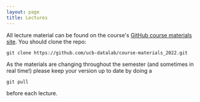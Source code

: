 ```yaml
---
layout: page
title: Lectures
---
```


All lecture material can be found on the course's <a href="https://github.com/ucb-datalab/course-materials_2022.git">GitHub course materials site</a>. You should clone the repo:

```
git clone https://github.com/ucb-datalab/course-materials_2022.git
```

As the materials are changing throughout the semester (and sometimes in real time!) please keep your version up to date by doing a

```
git pull
```

before each lecture.

<!-- 
### Lecture 0 (Aug 24)

- Introduction / Icebreaker ([00\_Introduction](https://github.com/ucb-datalab/course-materials/blob/master/Lectures/Lecture0_Viz_and_Gaia/00_Introduction.ipynb))
   - Organize into groups
- Class Logistics
- Lab #0 progress discussion
   - Report out by group
- Group visualization discussion ([01\_plotting\_and\_viz\_intro](https://github.com/ucb-datalab/course-materials/blob/master/Lectures/Lecture0_Viz_and_Gaia/01_plotting_and_viz_intro.ipynb))
- Open questions
- Gaia presentation ([02_gaia](https://github.com/ucb-datalab/course-materials/blob/master/Lectures/Lecture0_Viz_and_Gaia/02_gaia.ipynb))


### Lecture 1 (Feb 4)

- Show and tell for Lab 0 &ndash; come with questions, thoughts, feedback, plots to share, etc.
- Talk a bit more about visualization ([notebook](https://github.com/ucb-datalab/course-materials/blob/master/Lectures/Lecture0_Viz_and_Gaia/01_example_figs.ipynb))
- Talk about Lab 1 
- Introduce/review of probability theory ([01\_Intro\_to\_Probability](https://github.com/ucb-datalab/course-materials/blob/master/Lectures/Lecture1_model_fitting/01_Intro_to_Probability.pdf)), Bayes's theorem, and talk about modeling fitting ([02\_Model\_Fitting](https://github.com/ucb-datalab/course-materials/blob/master/Lectures/Lecture1_model_fitting/02_Model_Fitting.pdf))
- Go through a practical example of model fitting ([03\_Fitting\_line\_emcee\_demo](https://github.com/ucb-datalab/course-materials/blob/master/Lectures/Lecture1_model_fitting/03_Fitting_line_emcee_demo.ipynb))

### Lecture 2 (Feb 11)

- [Intro to MCMC](https://github.com/ucb-datalab/course-materials/blob/master/Lectures/Lecture1_model_fitting/02_Model_Fitting.pdf)
- [Example of using Bayes+MCMC to fit data](https://github.com/ucb-datalab/course-materials/blob/master/Lectures/Lecture1_model_fitting/03_Fitting_line_emcee_demo.ipynb)
- [MCMC convergence metrics](https://github.com/ucb-datalab/course-materials/blob/master/Lectures/Lecture1_model_fitting/04_convergence.ipynb)
- [Intro to periodograms](https://github.com/ucb-datalab/course-materials/blob/master/Lectures/Lecture2_periodograms/00_periodograms.ipynb)
- Assign new groups for Lab 1
- Show and tell for Lab 1 &ndash; come with questions, thoughts, feedback, plots to share, etc.


### No Class on Feb 18 -- Holiday

### Lecture 3 (Feb 25)  -- Lab 1 Due by 4pm

- Show and Tell for Lab 1 &ndash; come with questions, thoughts, feedback, plots to share, etc.
- [Introduce Lab 2](https://github.com/ucb-datalab/course-materials/blob/master/Lectures/Lecture3_stellar_spectra/00_Introduction.ipynb)
- [Background on Stellar Spectroscopy](https://github.com/ucb-datalab/course-materials/blob/master/Lectures/Lecture3_stellar_spectra/02_APOGEE_Cannon.ipynb)
- [Background on APOGEE and Specifics that may be helpful for Lab 2](https://github.com/ucb-datalab/course-materials/blob/master/Lectures/Lecture3_stellar_spectra/Stellar_Spectra.ipynb)

### Lecture 4 (March 4)

- [Intro to Machine Learning](https://github.com/ucb-datalab/course-materials/blob/master/Lectures/Lecture4_machine_learning/00_introduction.ipynb)
- [Regression with Machine Learning](https://github.com/ucb-datalab/course-materials/blob/master/Lectures/Lecture4_machine_learning/01_ml_regression.ipynb)
- [Neutral Networks](https://github.com/ucb-datalab/course-materials/blob/master/Lectures/Lecture4_machine_learning/02_neural_networks.ipynb)
- [Neural Networks with Keras](https://github.com/ucb-datalab/course-materials/blob/master/Lectures/Lecture4_machine_learning/03_nn_with_keras.ipynb)
- Show and Tell for Lab 2

### Lecture 5 (March 11)
- Discussion of ["The Cannon" paper by Ness et al.](https://arxiv.org/abs/1501.07604)
- Show and Tell for Lab 2
- Q & A on Intro to Machine Learning from Lecture 4 (if there are questions)
- Data driven vs. Ab Initio fitting of spectra
- Example science applications of stellar spectra

### Lecture 6 (March 18)
- Show and Tell for Lab 2
- Intro to Lab 3
- [Gaussian Processes](https://github.com/ucb-datalab/course-materials/blob/master/Lectures/Lecture6_ml_II_gaussian_processes/03_nn_with_keras.ipynb)

-->
